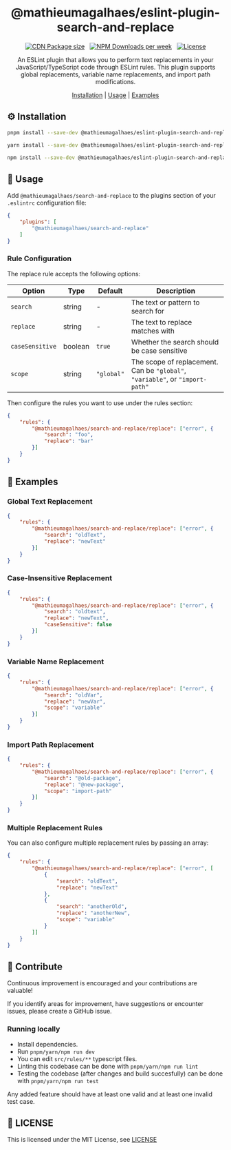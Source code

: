 <h1 align="center">@mathieumagalhaes/eslint-plugin-search-and-replace</h1>

<p align="center">
  <a href="https://cdn.jsdelivr.net/npm/@mattickx/global-dom-listener/dist/index.umd.js"><img alt="CDN Package size" src="https://img.shields.io/badge/CDN-<_2kB-blue"></a>
  &nbsp;
  <a href="https://www.npmjs.com/package/@mattickx/global-dom-listener"><img alt="NPM Downloads per week" src="https://img.shields.io/npm/dw/@mattickx/global-dom-listener"></a>
  &nbsp;
  <a href="https://github.com/mattickx/global-dom-listener/LICENSE.md"><img alt="License" src="https://img.shields.io/github/license/mattickx/global-dom-listener"></a>
</p>

<p align="center">
An ESLint plugin that allows you to perform text replacements in your JavaScript/TypeScript code through ESLint rules. This plugin supports global replacements, variable name replacements, and import path modifications.
</p>

<p align="center">
 <a href="#installation">Installation</a> |
 <a href="#usage">Usage</a> |
 <a href="#examples">Examples</a>
</p>

## ⚙️ Installation

```bash
pnpm install --save-dev @mathieumagalhaes/eslint-plugin-search-and-replace
```

```bash
yarn install --save-dev @mathieumagalhaes/eslint-plugin-search-and-replace
```

```bash
npm install --save-dev @mathieumagalhaes/eslint-plugin-search-and-replace
```

## 🔧 Usage

Add `@mathieumagalhaes/search-and-replace` to the plugins section of your `.eslintrc` configuration file:

```json
{
    "plugins": [
        "@mathieumagalhaes/search-and-replace"
    ]
}
```

### Rule Configuration

The replace rule accepts the following options:

| Option | Type | Default | Description |
|--------|------|---------|-------------|
| `search` | string | - | The text or pattern to search for |
| `replace` | string | - | The text to replace matches with |
| `caseSensitive` | boolean | `true` | Whether the search should be case sensitive |
| `scope` | string | `"global"` | The scope of replacement. Can be `"global"`, `"variable"`, or `"import-path"` |

Then configure the rules you want to use under the rules section:

```json
{
    "rules": {
        "@mathieumagalhaes/search-and-replace/replace": ["error", {
            "search": "foo",
            "replace": "bar"
        }]
    }
}
```

## 🔧 Examples

### Global Text Replacement

```json
{
    "rules": {
        "@mathieumagalhaes/search-and-replace/replace": ["error", {
            "search": "oldText",
            "replace": "newText"
        }]
    }
}
```

### Case-Insensitive Replacement

```json
{
    "rules": {
        "@mathieumagalhaes/search-and-replace/replace": ["error", {
            "search": "oldtext",
            "replace": "newText",
            "caseSensitive": false
        }]
    }
}
```

### Variable Name Replacement

```json
{
    "rules": {
        "@mathieumagalhaes/search-and-replace/replace": ["error", {
            "search": "oldVar",
            "replace": "newVar",
            "scope": "variable"
        }]
    }
}
```

### Import Path Replacement

```json
{
    "rules": {
        "@mathieumagalhaes/search-and-replace/replace": ["error", {
            "search": "@old-package",
            "replace": "@new-package",
            "scope": "import-path"
        }]
    }
}
```

### Multiple Replacement Rules

You can also configure multiple replacement rules by passing an array:

```json
{
    "rules": {
        "@mathieumagalhaes/search-and-replace/replace": ["error", [
            {
                "search": "oldText",
                "replace": "newText"
            },
            {
                "search": "anotherOld",
                "replace": "anotherNew",
                "scope": "variable"
            }
        ]]
    }
}
```

## 🤝 Contribute
Continuous improvement is encouraged and your contributions are valuable!

If you identify areas for improvement, have suggestions or encounter issues, please create a GitHub issue.

### Running locally

- Install dependencies.<br>
- Run `pnpm/yarn/npm run dev`
- You can edit `src/rules/**` typescript files.<br>
- Linting this codebase can be done with `pnpm/yarn/npm run lint`<br>
- Testing the codebase (after changes and build succesfully) can be done with `pnpm/yarn/npm run test`<br>

Any added feature should have at least one valid and at least one invalid test case.

## 📜 LICENSE

This is licensed under the MIT License, see [LICENSE](./LICENSE.md)
